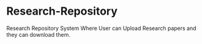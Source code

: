 # Research-Repository
Research Repository System Where User can Upload Research papers and they can download them.

